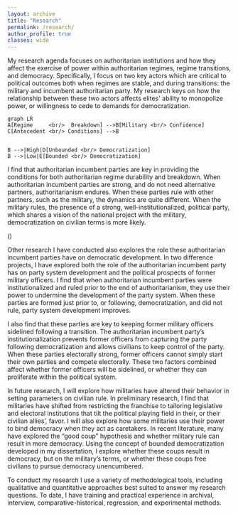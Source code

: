 ```yaml
---
layout: archive
title: "Research"
permalink: /research/
author_profile: true
classes: wide
---
```


My research agenda focuses on authoritarian institutions and how they affect the exercise of power within authoritarian regimes, regime transitions, and democracy. Specifically, I focus on two key actors which are critical to political outcomes both when regimes are stable, and during transitions: the military and incumbent authoritarian party. My research keys on how the relationship between these two actors affects elites' ability to monopolize power, or willingness to cede to demands for democratization. 
```mermaid
graph LR
A[Regime     <br/>  Breakdown] -->B[Military <br/> Confidence]
C[Antecedent <br/> Conditions] -->B


B -->|High|D[Unbounded <br/> Democratization] 
B -->|Low|E[Bounded <br/> Democratization] 
```
I find that authoritarian incumbent parties are key in providing the conditions for both authoritarian regime durability and breakdown. When authoritarian incumbent parties are strong, and do not need alternative partners, authoritarianism endures. When these parties rule with other partners, such as the military, the dynamics are quite different.  When the military rules, the presence of a strong, well-institutionalized, political party, which shares a vision of the national project with the military, democratization on civilian terms is more likely. 

()

Other research I have conducted also explores the role these authoritarian incumbent parties have on democratic development. In two difference projects, I have explored both the role of the authoritarian incumbent party has on party system development and the political prospects of former military officers. I find that when authoritarian incumbent parties were institutionalized and ruled prior to the end of authoritarianism, they use their power to undermine the development of the party system. When these parties are formed just prior to, or following, democratization, and did not rule, party system development improves. 

I also find that these parties are key to keeping former military officers sidelined following a transition. The authoritarian incumbent party’s institutionalization prevents former officers from capturing the party following democratization and allows civilians to keep control of the party. When these parties electorally strong, former officers cannot simply start their own parties and compete electorally. These two factors combined affect whether former officers will be sidelined, or whether they can proliferate within the political system. 

In future research, I will explore how militaries have altered their behavior in setting parameters on civilian rule. In preliminary research, I find that militaries have shifted from restricting the franchise to tailoring legislative and electoral institutions that tilt the political playing field in their, or their civilian allies’, favor.  I will also explore how some militaries use their power to bind democracy when they act as caretakers. In recent literature, many have explored the “good coup” hypothesis and whether military rule can result in more democracy. Using the concept of bounded democratization developed in my dissertation, I explore whether these coups result in democracy, but on the military’s terms, or whether these coups free civilians to pursue democracy unencumbered. 

To conduct my research I use a variety of methodological tools, including qualitative and quantitative approaches best suited to answer my research questions. To date, I have training and practical experience in archival, interview, comparative-historical, regression, and experimental methods.
